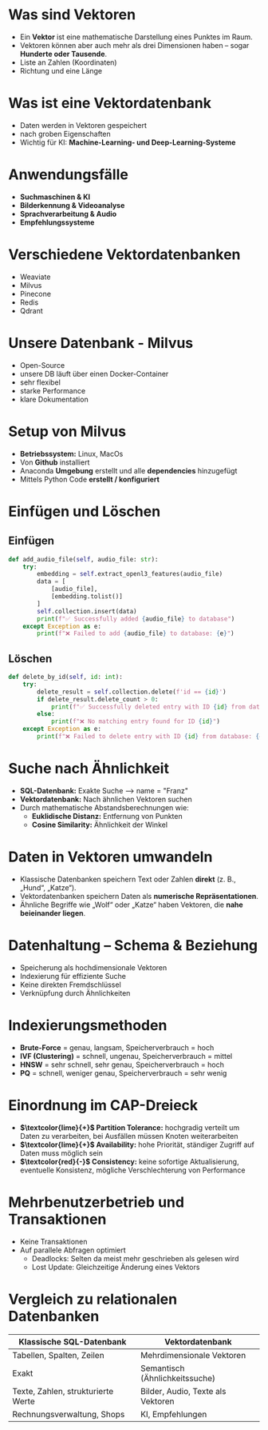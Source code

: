 # Was sind Vektoren

- Ein **Vektor** ist eine mathematische Darstellung eines Punktes im Raum.
- Vektoren können aber auch mehr als drei Dimensionen haben – sogar **Hunderte oder Tausende**.
- Liste an Zahlen (Koordinaten)
- Richtung und eine Länge

# Was ist eine Vektordatenbank

- Daten werden in Vektoren gespeichert
- nach groben Eigenschaften
- Wichtig für KI: **Machine-Learning- und Deep-Learning-Systeme**

# Anwendungsfälle

- **Suchmaschinen & KI**
- **Bilderkennung & Videoanalyse**
- **Sprachverarbeitung & Audio**
- **Empfehlungssysteme**

# Verschiedene Vektordatenbanken

- Weaviate
- Milvus
- Pinecone
- Redis
- Qdrant

# Unsere Datenbank - Milvus

- Open-Source
- unsere DB läuft über einen Docker-Container
- sehr flexibel
- starke Performance
- klare Dokumentation

# Setup von Milvus

- **Betriebssystem:** Linux, MacOs
- Von **Github** installiert
- Anaconda **Umgebung** erstellt und alle **dependencies** hinzugefügt
- Mittels Python Code **erstellt / konfiguriert**

# Einfügen und Löschen

## Einfügen

```python
def add_audio_file(self, audio_file: str):
    try:
        embedding = self.extract_openl3_features(audio_file)
        data = [
            [audio_file],
            [embedding.tolist()]
        ]
        self.collection.insert(data)
        print(f"✅ Successfully added {audio_file} to database")
    except Exception as e:
        print(f"❌ Failed to add {audio_file} to database: {e}")
```

## Löschen

```python
def delete_by_id(self, id: int):
    try:
        delete_result = self.collection.delete(f'id == {id}')
        if delete_result.delete_count > 0:
            print(f"✅ Successfully deleted entry with ID {id} from database")
        else:
            print(f"❌ No matching entry found for ID {id}")
    except Exception as e:
        print(f"❌ Failed to delete entry with ID {id} from database: {e}")
```

# Suche nach Ähnlichkeit

- **SQL-Datenbank:** Exakte Suche --> name = "Franz"
- **Vektordatenbank:** Nach ähnlichen Vektoren suchen
- Durch mathematische Abstandsberechnungen wie:
  - **Euklidische Distanz:** Entfernung von Punkten
  - **Cosine Similarity:** Ähnlichkeit der Winkel

# Daten in Vektoren umwandeln

- Klassische Datenbanken speichern Text oder Zahlen **direkt** (z. B., „Hund“, „Katze“).
- Vektordatenbanken speichern Daten als **numerische Repräsentationen**.
- Ähnliche Begriffe wie „Wolf“ oder „Katze“ haben Vektoren, die **nahe beieinander liegen**.

# Datenhaltung – Schema & Beziehung

- Speicherung als hochdimensionale Vektoren
- Indexierung für effiziente Suche
- Keine direkten Fremdschlüssel
- Verknüpfung durch Ähnlichkeiten

# Indexierungsmethoden

- **Brute-Force** = genau, langsam, Speicherverbrauch = hoch
- **IVF (Clustering)** = schnell, ungenau, Speicherverbrauch = mittel
- **HNSW** = sehr schnell, sehr genau, Speicherverbrauch = hoch
- **PQ** = schnell, weniger genau, Speicherverbrauch = sehr wenig

# Einordnung im CAP-Dreieck

- **$\textcolor{lime}{+}$ Partition Tolerance:** hochgradig verteilt um Daten zu verarbeiten, bei Ausfällen müssen Knoten weiterarbeiten
- **$\textcolor{lime}{+}$ Availability:** hohe Priorität, ständiger Zugriff auf Daten muss möglich sein
- **$\textcolor{red}{-}$ Consistency:** keine sofortige Aktualisierung, eventuelle Konsistenz, mögliche Verschlechterung von Performance

# Mehrbenutzerbetrieb und Transaktionen

- Keine Transaktionen
- Auf parallele Abfragen optimiert
  - Deadlocks: Selten da meist mehr geschrieben als gelesen wird
  - Lost Update: Gleichzeitige Änderung eines Vektors

# Vergleich zu relationalen Datenbanken

| Klassische SQL-Datenbank | Vektordatenbank |
|--------------------------|-----------------|
| Tabellen, Spalten, Zeilen | Mehrdimensionale Vektoren |
| Exakt                    | Semantisch (Ähnlichkeitssuche) |
| Texte, Zahlen, strukturierte Werte | Bilder, Audio, Texte als Vektoren |
| Rechnungsverwaltung, Shops | KI, Empfehlungen |